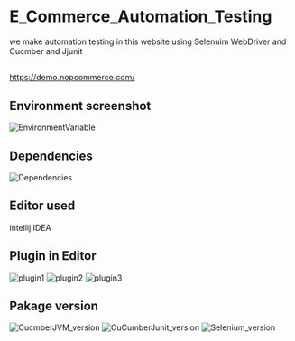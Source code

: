 # E_Commerce_Automation_Testing

we make automation testing in this website using Selenuim WebDriver and Cucmber and Jjunit 
## 
https://demo.nopcommerce.com/

##
## Environment screenshot 
![EnvironmentVariable](https://user-images.githubusercontent.com/95087747/167275827-6ad1d02c-33b2-45e2-b0b2-bfa452f6d593.PNG)
## Dependencies 
![Dependencies](https://user-images.githubusercontent.com/95087747/167275831-c9938aee-c959-4624-823b-c2b873291c6d.PNG)
## Editor used
intellij IDEA
## Plugin in Editor 
![plugin1](https://user-images.githubusercontent.com/95087747/167275853-15e7ef04-b6ca-486b-9fe3-a49dcd1d12f2.png)
![plugin2](https://user-images.githubusercontent.com/95087747/167275855-a3ff241a-2e9c-49ae-aa34-7c6fd5ff09c3.PNG)
![plugin3](https://user-images.githubusercontent.com/95087747/167275858-0c37279d-85ff-47f0-bf7a-b60395f13f3a.PNG)

## Pakage version 
![CucmberJVM_version](https://user-images.githubusercontent.com/95087747/167275868-378934f7-271e-4ec7-a879-4e7fedd2afbd.PNG)
![CuCumberJunit_version](https://user-images.githubusercontent.com/95087747/167275870-ecbd13dd-99e6-49c7-b1d0-071d83cc6c77.PNG)
![Selenium_version](https://user-images.githubusercontent.com/95087747/167275872-f899b847-de0a-4be1-995d-3f9783ac1846.PNG)
